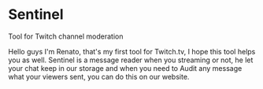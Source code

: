 # Sentinel 

Tool for Twitch channel moderation

Hello guys
I'm Renato, that's my first tool for Twitch.tv, I hope this tool helps you as well.
Sentinel is a message reader when you streaming or not, he let your chat keep in our storage and when you need to Audit any message what your viewers sent, you can do this on our website.
